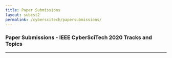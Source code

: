```yaml
---
title: Paper Submissions
layout: subcst2
permalink: /cyberscitech/papersubmissions/
---
```

<h3>Paper Submissions - IEEE CyberSciTech 2020 Tracks and Topics</h3>

<hr/>
